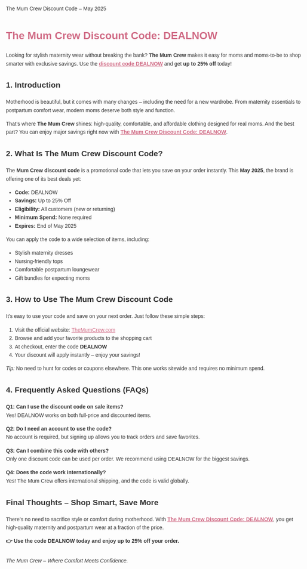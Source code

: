 <!DOCTYPE html>
<html lang="en">
<head>
  <meta charset="UTF-8">
 The Mum Crew Discount Code – May 2025
  <meta name="viewport" content="width=device-width, initial-scale=1">
  <meta name="description" content="Use The Mum Crew discount code DEALNOW to save up to 25% this May 2025. Maternity and postpartum wear for stylish moms.">
</head>
<body style="font-family: Arial, sans-serif; max-width: 800px; margin: auto; padding: 20px; line-height: 1.6; color: #333;">

  <h1 style="color: #d06b85;">
    <a href="https://www.themumcrew.com/dealnow" style="color: #d06b85; text-decoration: none;">
      The Mum Crew Discount Code: DEALNOW
    </a>
  </h1>

  <p>Looking for stylish maternity wear without breaking the bank? <strong>The Mum Crew</strong> makes it easy for moms and moms-to-be to shop smarter with exclusive savings. Use the <strong><a href="https://www.themumcrew.com/dealnow" style="color: #d06b85;">discount code DEALNOW</a></strong> and get <strong>up to 25% off</strong> today!</p>

  <h2>1. Introduction</h2>
  <p>Motherhood is beautiful, but it comes with many changes – including the need for a new wardrobe. From maternity essentials to postpartum comfort wear, modern moms deserve both style and function.</p>
  <p>That’s where <strong>The Mum Crew</strong> shines: high-quality, comfortable, and affordable clothing designed for real moms. And the best part? You can enjoy major savings right now with <a href="https://www.themumcrew.com/dealnow" style="color: #d06b85; font-weight: bold;">The Mum Crew Discount Code: DEALNOW</a>.</p>

  <h2>2. What Is The Mum Crew Discount Code?</h2>
  <p>The <strong>Mum Crew discount code</strong> is a promotional code that lets you save on your order instantly. This <strong>May 2025</strong>, the brand is offering one of its best deals yet:</p>
  <ul>
    <li><strong>Code:</strong> DEALNOW</li>
    <li><strong>Savings:</strong> Up to 25% Off</li>
    <li><strong>Eligibility:</strong> All customers (new or returning)</li>
    <li><strong>Minimum Spend:</strong> None required</li>
    <li><strong>Expires:</strong> End of May 2025</li>
  </ul>
  <p>You can apply the code to a wide selection of items, including:</p>
  <ul>
    <li>Stylish maternity dresses</li>
    <li>Nursing-friendly tops</li>
    <li>Comfortable postpartum loungewear</li>
    <li>Gift bundles for expecting moms</li>
  </ul>

  <h2>3. How to Use The Mum Crew Discount Code</h2>
  <p>It’s easy to use your code and save on your next order. Just follow these simple steps:</p>
  <ol>
    <li>Visit the official website: <a href="https://www.themumcrew.com/dealnow" style="color: #d06b85;">TheMumCrew.com</a></li>
    <li>Browse and add your favorite products to the shopping cart</li>
    <li>At checkout, enter the code <strong>DEALNOW</strong></li>
    <li>Your discount will apply instantly – enjoy your savings!</li>
  </ol>
  <p><em>Tip:</em> No need to hunt for codes or coupons elsewhere. This one works sitewide and requires no minimum spend.</p>

  <h2>4. Frequently Asked Questions (FAQs)</h2>
  <p><strong>Q1: Can I use the discount code on sale items?</strong><br>Yes! DEALNOW works on both full-price and discounted items.</p>

  <p><strong>Q2: Do I need an account to use the code?</strong><br>No account is required, but signing up allows you to track orders and save favorites.</p>

  <p><strong>Q3: Can I combine this code with others?</strong><br>Only one discount code can be used per order. We recommend using DEALNOW for the biggest savings.</p>

  <p><strong>Q4: Does the code work internationally?</strong><br>Yes! The Mum Crew offers international shipping, and the code is valid globally.</p>

  <h2>Final Thoughts – Shop Smart, Save More</h2>
  <p>There’s no need to sacrifice style or comfort during motherhood. With <strong><a href="https://www.themumcrew.com/dealnow" style="color: #d06b85;">The Mum Crew Discount Code: DEALNOW</a></strong>, you get high-quality maternity and postpartum wear at a fraction of the price.</p>

  <p><strong>👉 Use the code DEALNOW today and enjoy up to 25% off your order.</strong></p>

  <p style="font-style: italic; margin-top: 30px;">The Mum Crew – Where Comfort Meets Confidence.</p>

</body>
</html>
